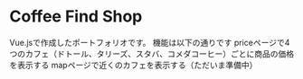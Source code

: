 # Coffee Find Shop

Vue.jsで作成したポートフォリオです。
機能は以下の通りです
priceページで4つのカフェ（ドトール、タリーズ、スタバ、コメダコーヒー）ごとに商品の価格を表示する
mapページで近くのカフェを表示する（ただいま準備中）


